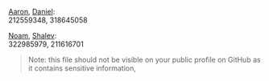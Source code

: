 [Aaron](https://github.com/aaroniz-bgu), [Daniel](https://github.com/Sachs-Daniel): <br>
212559348, 318645058

[Noam](https://github.com/noamarg), [Shalev](https://github.com/ShalevKk): <br>
322985979, 211616701

> Note: this file should not be visible on your public profile on GitHub as it contains sensitive information,
